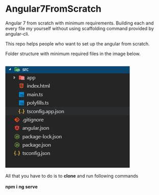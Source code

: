 # Angular7FromScratch
Angular 7 from scratch with minimum requirements. Building each and every file my yourself without using scaffolding command provided by angular-cli.

This repo helps people who want to set up the angular from scratch.

Folder structure with minimum required files in the image below.
<br/>
<br/>

![alt text](https://github.com/Ramyakonkala/Angular7FromScratch/blob/master/src/app/assets/MinimumRequiredFiles.PNG)

All that you have to do is to **clone** and run following commands
<br/>
<br/>
**npm i**
**ng serve**
